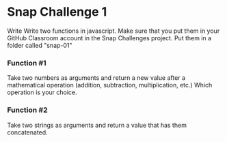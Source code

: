 # Snap Challenge 1
Write Write two functions in javascript. Make sure that you put them in your GitHub Classroom account in the Snap Challenges project.  Put them in a folder called "snap-01"

### Function #1
Take two numbers as arguments and return a new value after a mathematical operation (addition, subtraction, multiplication, etc.)  Which operation is your choice.

### Function #2
Take two strings as arguments and return a value that has them concatenated.
